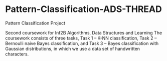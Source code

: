# Pattern-Classification-ADS-THREAD
Pattern Classification Project

Second coursework for Inf2B Algorithms, Data Structures and Learning
The coursework consists of three tasks, Task 1 – K-NN classification, Task 2 – Bernoulli naive Bayes
classification, and Task 3 – Bayes classification with Gaussian distributions, in which we use a data
set of handwritten characters.
